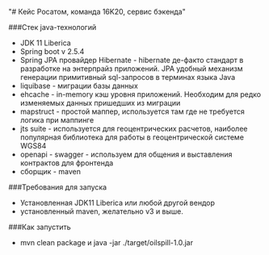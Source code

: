 "# Кейс Росатом, команда 16K20, сервис бэкенда" 

###Стек java-технологий
* JDK 11 Liberica
* Spring boot v 2.5.4 
* Spring JPA провайдер Hibernate - hibernate де-факто стандарт в разработке на энтерпрайз приложений. 
JPA удобный механизм генерации примитивный sql-запросов в терминах языка Java
* liquibase - миграции базы данных 
* ehcache - in-memory кэш уровня приложений. Необходим для редко изменяемых данных пришедших из миграции
* mapstruct - простой маппер, используется там где не требуется логика при маппинге 
* jts suite - используется для геоцентрических расчетов, наиболее популярная библиотека для работы в геоцентрической системе WGS84
* openapi - swagger - используем для общения и выставления контрактов для фронтенда
* сборщик - maven


###Требования для запуска 
* Установленная JDK11 Liberica или любой другой вендор 
* установленный maven, желательно v3 и выше. 

###Как запустить 
* mvn clean package и java -jar ./target/oilspill-1.0.jar